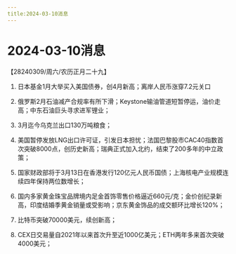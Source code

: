 ```yaml
---
title:2024-03-10消息
---
```

# 2024-03-10消息
【28240309/周六/农历正月二十九】
1. 日本基金1月大举买入美国债券，创4月新高；离岸人民币涨穿7.2元关口

2. 俄罗斯2月石油减产合规率有所下滑；Keystone输油管道短暂停运，油价走高；中东石油巨头寻求进军锂业；

3. 3月迄今乌克兰出口130万吨粮食；

4. 美国暂停发放LNG出口许可证，引发日本担忧；法国巴黎股市CAC40指数首次突破8000点，创历史新高；瑞典正式加入北约，结束了200多年的中立政策；

5. 国家财政部将于3月13日在香港发行120亿元人民币国债；上海核电产业规模连续四年保持两位数增长；

6. 国内多家黄金珠宝品牌境内足金首饰零售价格逼近660元/克；金价创纪录新高，印度结婚季黄金销量或受影响；京东黄金饰品的成交额环比增长120%；

7. 比特币突破70000美元，续创新高；

8. CEX日交易量自2021年以来首次升至近1000亿美元；ETH两年多来首次突破4000美元；